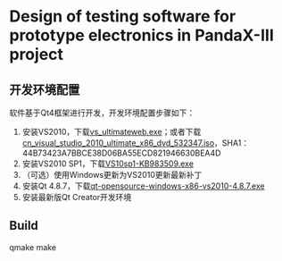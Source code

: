 Design of testing software for prototype electronics in PandaX-III project
==========================================================================

开发环境配置
------------

软件基于Qt4框架进行开发，开发环境配置步骤如下：
1. 安装VS2010，下载[vs_ultimateweb.exe](https://download.microsoft.com/download/4/0/6/4067968E-5530-4A08-B8EC-17D2B3F02C35/vs_ultimateweb.exe)；或者下载[cn_visual_studio_2010_ultimate_x86_dvd_532347.iso](https://www.google.com/#q=cn_visual_studio_2010_ultimate_x86_dvd_532347.iso)，SHA1：44B73423A7BBCE38D06BA55ECD821946630BEA4D
2. 安装VS2010 SP1，下载[VS10sp1-KB983509.exe](https://download.microsoft.com/download/2/3/0/230C4F4A-2D3C-4D3B-B991-2A9133904E35/VS10sp1-KB983509.exe)
3. （可选）使用Windows更新为VS2010更新最新补丁
4. 安装Qt 4.8.7，下载[qt-opensource-windows-x86-vs2010-4.8.7.exe](https://download.qt.io/official_releases/qt/4.8/4.8.7/qt-opensource-windows-x86-vs2010-4.8.7.exe)
5. 安装最新版Qt Creator开发环境

Build
-----

qmake
make
